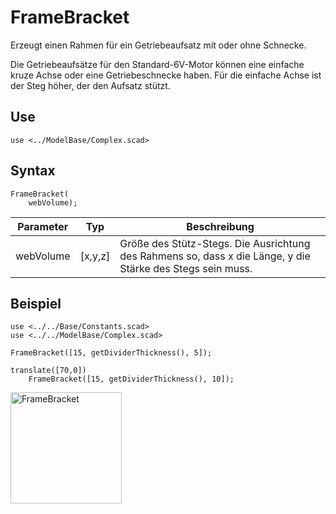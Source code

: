 # FrameBracket

Erzeugt einen Rahmen für ein Getriebeaufsatz mit oder ohne Schnecke.

Die Getriebeaufsätze für den Standard-6V-Motor können eine einfache kruze Achse oder eine Getriebeschnecke haben. Für die einfache Achse ist der Steg höher, der den Aufsatz stützt.

## Use
```
use <../ModelBase/Complex.scad>
```

## Syntax

```
FrameBracket(
    webVolume);
```

| Parameter | Typ | Beschreibung |
| ------ | ------ | ------ |
| webVolume | \[x,y,z] | Größe des Stütz-Stegs. Die Ausrichtung des Rahmens so, dass x die Länge, y die Stärke des Stegs sein muss. |

## Beispiel
```
use <../../Base/Constants.scad>
use <../../ModelBase/Complex.scad>

FrameBracket([15, getDividerThickness(), 5]);

translate([70,0])
    FrameBracket([15, getDividerThickness(), 10]);
```

<img width="178" alt="FrameBracket" src="https://user-images.githubusercontent.com/48654609/169099296-e197378b-5bed-494b-89df-3cd6010bd839.png">
